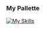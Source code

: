 
### My Pallette 
[![My Skills](https://skillicons.dev/icons?i=js,py,cpp,solidity,html,css,tailwind,bootstrap,react,mongodb,mysql,postman,vscode,atom,codepen&perline=17)]()
